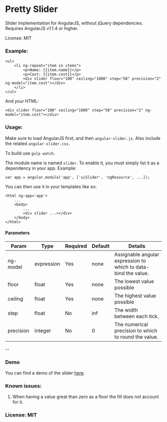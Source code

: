 Pretty Slider
==============

Slider implementation for AngularJS, without jQuery dependencies. Requires AngularJS v1.1.4 or higher.

License: MIT

### Example:

    <ul>
        <li ng-repeat="item in items">
            <p>Name: {{item.name}}</p>
            <p>Cost: {{item.cost}}</p>
            <div slider floor="100" ceiling="1000" step="50" precision="2" ng-model="item.cost"></div>
        </li>
    </ul>

And your HTML:

    <div slider floor="100" ceiling="1000" step="50" precision="2" ng-model="item.cost"></div>

### Usage:

Make sure to load AngularJS first, and then `angular-slider.js`. Also include the related `angular-slider.css`.

To build use `gulp watch`.

The module name is named `slider`. To enable it, you must simply list it as a dependency in your app. Example:

    var app = angular.module('app', ['uiSlider', 'ngResource', ...]);

You can then use it in your templates like so:

    <html ng-app='app'>
        ...
        <body>
            ...
            <div slider ...></div>
        </body>
    </html>

#### Parameters
|Param      |Type   |Required |Default |Details |
|-----------|-------|---------|--------|--------|
|ng-model   |expression |Yes  |none    |Assignable angular expression to which to data-bind the value. |
|floor      |float  |Yes      |none    |The lowest value possible |
|ceiling    |float  |Yes      |none    |The highest value possible |
|step       |float  |No       |inf     |The width between each tick. |
|precision  |integer|No       |0       |The numerical precision to which to round the value. |
--

### Demo

You can find a demo of the slider [here](http://gonzalovazquez.ca/projects/angular-slider/).

### Known issues:

1. When having a value great than zero as a floor the fill does not account for it.

### License: MIT
